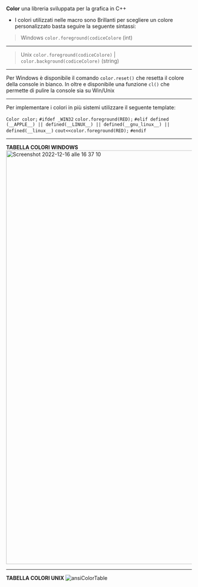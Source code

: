 **Color** una libreria sviluppata per la grafica in C++

* I colori utilizzati nelle macro sono Brillanti per scegliere un colore personalizzato basta seguire la seguente sintassi:

> Windows `color.foreground(codiceColore` (int)

***

> Unix `color.foreground(codiceColore)` | `color.background(codiceColore)` (string)

***

Per Windows è disponibile il comando `color.reset()` che resetta il colore della console in bianco.
In oltre e disponibile una funzione `cl()` che permette di pulire la console sia su Win/Unix

***
Per implementare i colori in più sistemi utilizzare il seguente template:


`Color color;`
`#ifdef _WIN32`
  `color.foreground(RED);`
`#elif defined (__APPLE__) || defined(__LINUX__) || defined(__gnu_linux__) || defined(__linux__)`
  `cout<<color.foreground(RED);`
`#endif`
***

**TABELLA COLORI WINDOWS**
<img width="1121" alt="Screenshot 2022-12-16 alle 16 37 10" src="https://user-images.githubusercontent.com/91205851/208135450-931a677b-3ed5-42d3-9c51-e4bacaea0673.png">


***

**TABELLA COLORI UNIX**
![ansiColorTable](https://user-images.githubusercontent.com/91205851/208135542-392327d4-0156-463e-a2b9-aa15f3abf769.png)

